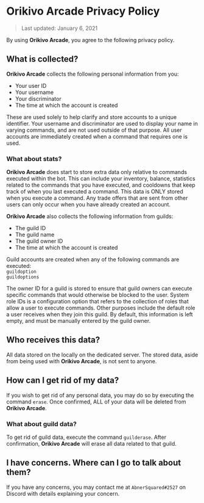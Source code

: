 # **Orikivo Arcade Privacy Policy**
> Last updated: January 6, 2021

By using **Orikivo Arcade**, you agree to the following privacy policy.

## What is collected?
**Orikivo Arcade** collects the following personal information from you:
- Your user ID
- Your username
- Your discriminator
- The time at which the account is created

These are used solely to help clarify and store accounts to a unique identifier. Your username and discriminator are used to display your name in varying commands, and are not used outside of that purpose. All user accounts are immediately created when a command that requires one is used.

### What about stats?
**Orikivo Arcade** does start to store extra data only relative to commands executed within the bot. This can include your inventory, balance, statistics related to the commands that you have executed, and cooldowns that keep track of when you last executed a command. This data is ONLY stored when you execute a command. Any trade offers that are sent from other users can only occur when you have already created an account.

**Orikivo Arcade** also collects the following information from guilds:
- The guild ID
- The guild name
- The guild owner ID
- The time at which the account is created

Guild accounts are created when any of the following commands are executed:<br/>
`guildoption`<br/>
`guildoptions`

The owner ID for a guild is stored to ensure that guild owners can execute specific commands that would otherwise be blocked to the user.
System role IDs is a configuration option that refers to the collection of roles that allow a user to execute commands. Other purposes include the default role a user receives when they join this guild. By default, this information is left empty, and must be manually entered by the guild owner.

## Who receives this data?
All data stored on the locally on the dedicated server. The stored data, aside from being used with **Orikivo Arcade**, is not sent to anyone.

## How can I get rid of my data?
If you wish to get rid of any personal data, you may do so by executing the command `erase`. Once confirmed, ALL of your data will be deleted from **Orikivo Arcade**.

### What about guild data?
To get rid of guild data, execute the command `guilderase`. After confirmation, **Orikivo Arcade** will erase all data related to that guild.

## I have concerns. Where can I go to talk about them?
If you have any concerns, you may contact me at `AbnerSquared#2527` on Discord with details explaining your concern.
